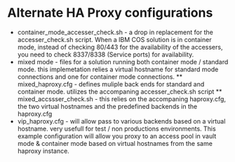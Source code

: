 # Alternate HA Proxy configurations

* container_mode_accesser_check.sh - a drop in replacement for the accesser_check.sh script.   When a IBM COS solution is in container mode, instead of checking 80/443 for the availability of the accessers, you need to check 8337/8338 (Service ports) for availability.
* mixed mode - files for a solution running both container mode / standard mode.  this implemetation relies a virtual hostname for standard mode connections and one for container mode connections.
** mixed_haproxy.cfg - defines muliple back ends for standard and container mode.   utilizes the accompaning accesser_check.sh script
** mixed_accssser_check.sh - this relies on the accompaning haproxy.cfg, the two virtual hostnames and the predefined backends in the haproxy.cfg
* vip_haproxy.cfg - will allow pass to various backends based on a virtual hostname.   very usefull for test / non productions environments.   This example configuration will allow you proxy to an access pool in vault mode & container mode based on virtual hostnames from the same haproxy instance.

